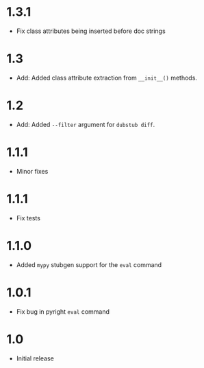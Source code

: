 # 1.3.1

- Fix class attributes being inserted before doc strings

# 1.3

- Add: Added class attribute extraction from `__init__()` methods.

# 1.2

- Add: Added `--filter` argument for `dubstub diff`.

# 1.1.1

- Minor fixes

# 1.1.1

- Fix tests

# 1.1.0

- Added `mypy` stubgen support for the `eval` command

# 1.0.1

- Fix bug in pyright `eval` command

# 1.0

- Initial release
